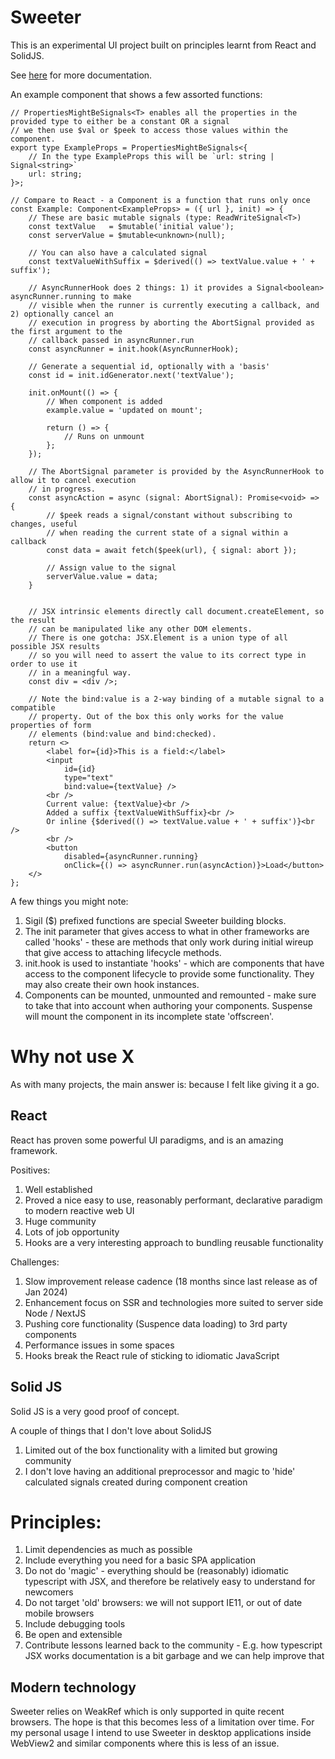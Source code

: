 
# Sweeter
This is an experimental UI project built on principles learnt from React and SolidJS.

See [here](docs/index.md) for more documentation.

An example component that shows a few assorted functions:
```tsx
// PropertiesMightBeSignals<T> enables all the properties in the provided type to either be a constant OR a signal
// we then use $val or $peek to access those values within the component.
export type ExampleProps = PropertiesMightBeSignals<{
    // In the type ExampleProps this will be `url: string | Signal<string>`
    url: string;
}>;

// Compare to React - a Component is a function that runs only once
const Example: Component<ExampleProps> = ({ url }, init) => {
    // These are basic mutable signals (type: ReadWriteSignal<T>)
    const textValue   = $mutable('initial value');
    const serverValue = $mutable<unknown>(null);

    // You can also have a calculated signal
    const textValueWithSuffix = $derived(() => textValue.value + ' + suffix');

    // AsyncRunnerHook does 2 things: 1) it provides a Signal<boolean> asyncRunner.running to make 
    // visible when the runner is currently executing a callback, and 2) optionally cancel an 
    // execution in progress by aborting the AbortSignal provided as the first argument to the 
    // callback passed in asyncRunner.run
    const asyncRunner = init.hook(AsyncRunnerHook);

    // Generate a sequential id, optionally with a 'basis'
    const id = init.idGenerator.next('textValue');

    init.onMount(() => {
        // When component is added
        example.value = 'updated on mount';

        return () => {
            // Runs on unmount
        };
    });

    // The AbortSignal parameter is provided by the AsyncRunnerHook to allow it to cancel execution
    // in progress.
    const asyncAction = async (signal: AbortSignal): Promise<void> => {
        // $peek reads a signal/constant without subscribing to changes, useful 
        // when reading the current state of a signal within a callback
        const data = await fetch($peek(url), { signal: abort });

        // Assign value to the signal
        serverValue.value = data;
    }
    

    // JSX intrinsic elements directly call document.createElement, so the result 
    // can be manipulated like any other DOM elements. 
    // There is one gotcha: JSX.Element is a union type of all possible JSX results
    // so you will need to assert the value to its correct type in order to use it
    // in a meaningful way.
    const div = <div />;

    // Note the bind:value is a 2-way binding of a mutable signal to a compatible
    // property. Out of the box this only works for the value properties of form
    // elements (bind:value and bind:checked).
    return <>
        <label for={id}>This is a field:</label>
        <input 
            id={id} 
            type="text" 
            bind:value={textValue} />
        <br />
        Current value: {textValue}<br />
        Added a suffix {textValueWithSuffix}<br />
        Or inline {$derived(() => textValue.value + ' + suffix')}<br />
        <br />
        <button 
            disabled={asyncRunner.running} 
            onClick={() => asyncRunner.run(asyncAction)}>Load</button>
    </>
};
```

A few things you might note:
1. Sigil ($) prefixed functions are special Sweeter building blocks.
2. The init parameter that gives access to what in other frameworks are called 'hooks' - these are methods that only work during initial wireup that give access to attaching lifecycle methods.
3. init.hook is used to instantiate 'hooks' - which are components that have access to the component lifecycle to provide some functionality. They may also create their own hook instances.
4. Components can be mounted, unmounted and remounted - make sure to take that into account when authoring your components. Suspense will mount the component in its incomplete state 'offscreen'.

# Why not use X
As with many projects, the main answer is: because I felt like giving it a go.

## React
React has proven some powerful UI paradigms, and is an amazing framework.

Positives:
1. Well established
2. Proved a nice easy to use, reasonably performant, declarative paradigm to modern reactive web UI
3. Huge community
4. Lots of job opportunity
5. Hooks are a very interesting approach to bundling reusable functionality

Challenges:
1. Slow improvement release cadence (18 months since last release as of Jan 2024)
2. Enhancement focus on SSR and technologies more suited to server side Node / NextJS
3. Pushing core functionality (Suspence data loading) to 3rd party components
4. Performance issues in some spaces
5. Hooks break the React rule of sticking to idiomatic JavaScript

## Solid JS
Solid JS is a very good proof of concept.

A couple of things that I don't love about SolidJS
1. Limited out of the box functionality with a limited but growing community
2. I don't love having an additional preprocessor and magic to 'hide' calculated signals created during component creation

# Principles:
1. Limit dependencies as much as possible
2. Include everything you need for a basic SPA application
3. Do not do 'magic' - everything should be (reasonably) idiomatic typescript with JSX, and therefore be relatively easy to understand for newcomers
4. Do not target 'old' browsers: we will not support IE11, or out of date mobile browsers
5. Include debugging tools
6. Be open and extensible
7. Contribute lessons learned back to the community - E.g. how typescript JSX works documentation is a bit garbage and we can help improve that

## Modern technology
Sweeter relies on WeakRef which is only supported in quite recent browsers. The hope is that this becomes less of a limitation over time. For my personal usage I intend to use Sweeter in desktop applications inside WebView2 and similar components where this is less of an issue.